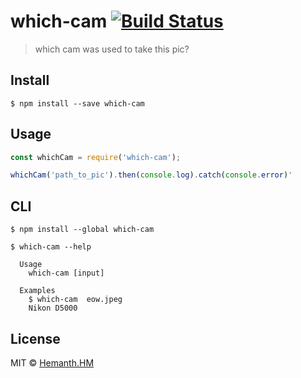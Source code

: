 # which-cam [![Build Status](https://travis-ci.org/hemanth/which-cam.svg?branch=master)](https://travis-ci.org/hemanth/which-cam)

> which cam was used to take this pic?


## Install

```
$ npm install --save which-cam
```


## Usage

```js
const whichCam = require('which-cam');

whichCam('path_to_pic').then(console.log).catch(console.error)'
```

## CLI

```
$ npm install --global which-cam
```

```
$ which-cam --help

  Usage
    which-cam [input]

  Examples
    $ which-cam  eow.jpeg
    Nikon D5000
```


## License

MIT © [Hemanth.HM](https://h3manth.com)
